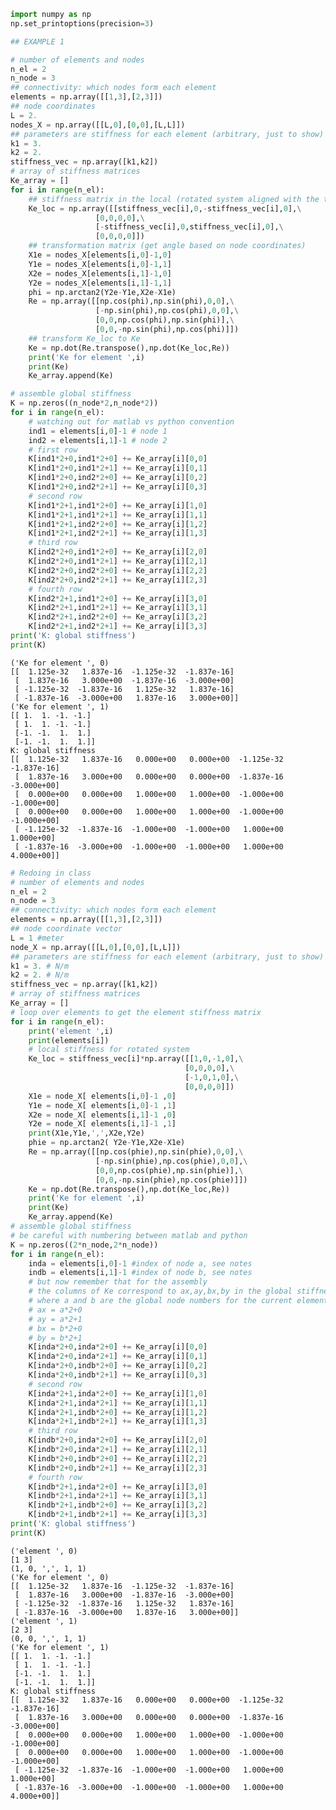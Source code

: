 

```python
import numpy as np
np.set_printoptions(precision=3)
```


```python
## EXAMPLE 1

# number of elements and nodes
n_el = 2
n_node = 3
## connectivity: which nodes form each element
elements = np.array([[1,3],[2,3]])
## node coordinates
L = 2.
nodes_X = np.array([[L,0],[0,0],[L,L]])
## parameters are stiffness for each element (arbitrary, just to show)
k1 = 3.
k2 = 2.
stiffness_vec = np.array([k1,k2])
# array of stiffness matrices
Ke_array = []
for i in range(n_el):
    ## stiffness matrix in the local (rotated system aligned with the truss element)
    Ke_loc = np.array([[stiffness_vec[i],0,-stiffness_vec[i],0],\
                   [0,0,0,0],\
                   [-stiffness_vec[i],0,stiffness_vec[i],0],\
                   [0,0,0,0]])
    ## transformation matrix (get angle based on node coordinates)
    X1e = nodes_X[elements[i,0]-1,0]
    Y1e = nodes_X[elements[i,0]-1,1]
    X2e = nodes_X[elements[i,1]-1,0]
    Y2e = nodes_X[elements[i,1]-1,1]    
    phi = np.arctan2(Y2e-Y1e,X2e-X1e)
    Re = np.array([[np.cos(phi),np.sin(phi),0,0],\
                   [-np.sin(phi),np.cos(phi),0,0],\
                   [0,0,np.cos(phi),np.sin(phi)],\
                   [0,0,-np.sin(phi),np.cos(phi)]])
    ## transform Ke_loc to Ke
    Ke = np.dot(Re.transpose(),np.dot(Ke_loc,Re))
    print('Ke for element ',i)
    print(Ke)
    Ke_array.append(Ke)

# assemble global stiffness
K = np.zeros((n_node*2,n_node*2))
for i in range(n_el):
    # watching out for matlab vs python convention 
    ind1 = elements[i,0]-1 # node 1
    ind2 = elements[i,1]-1 # node 2
    # first row 
    K[ind1*2+0,ind1*2+0] += Ke_array[i][0,0]
    K[ind1*2+0,ind1*2+1] += Ke_array[i][0,1]
    K[ind1*2+0,ind2*2+0] += Ke_array[i][0,2]
    K[ind1*2+0,ind2*2+1] += Ke_array[i][0,3]
    # second row
    K[ind1*2+1,ind1*2+0] += Ke_array[i][1,0]
    K[ind1*2+1,ind1*2+1] += Ke_array[i][1,1]
    K[ind1*2+1,ind2*2+0] += Ke_array[i][1,2]
    K[ind1*2+1,ind2*2+1] += Ke_array[i][1,3]
    # third row
    K[ind2*2+0,ind1*2+0] += Ke_array[i][2,0]
    K[ind2*2+0,ind1*2+1] += Ke_array[i][2,1]
    K[ind2*2+0,ind2*2+0] += Ke_array[i][2,2]
    K[ind2*2+0,ind2*2+1] += Ke_array[i][2,3]
    # fourth row
    K[ind2*2+1,ind1*2+0] += Ke_array[i][3,0]
    K[ind2*2+1,ind1*2+1] += Ke_array[i][3,1]
    K[ind2*2+1,ind2*2+0] += Ke_array[i][3,2]
    K[ind2*2+1,ind2*2+1] += Ke_array[i][3,3]
print('K: global stiffness')
print(K)
```

    ('Ke for element ', 0)
    [[  1.125e-32   1.837e-16  -1.125e-32  -1.837e-16]
     [  1.837e-16   3.000e+00  -1.837e-16  -3.000e+00]
     [ -1.125e-32  -1.837e-16   1.125e-32   1.837e-16]
     [ -1.837e-16  -3.000e+00   1.837e-16   3.000e+00]]
    ('Ke for element ', 1)
    [[ 1.  1. -1. -1.]
     [ 1.  1. -1. -1.]
     [-1. -1.  1.  1.]
     [-1. -1.  1.  1.]]
    K: global stiffness
    [[  1.125e-32   1.837e-16   0.000e+00   0.000e+00  -1.125e-32  -1.837e-16]
     [  1.837e-16   3.000e+00   0.000e+00   0.000e+00  -1.837e-16  -3.000e+00]
     [  0.000e+00   0.000e+00   1.000e+00   1.000e+00  -1.000e+00  -1.000e+00]
     [  0.000e+00   0.000e+00   1.000e+00   1.000e+00  -1.000e+00  -1.000e+00]
     [ -1.125e-32  -1.837e-16  -1.000e+00  -1.000e+00   1.000e+00   1.000e+00]
     [ -1.837e-16  -3.000e+00  -1.000e+00  -1.000e+00   1.000e+00   4.000e+00]]



```python
# Redoing in class 
# number of elements and nodes
n_el = 2
n_node = 3
## connectivity: which nodes form each element
elements = np.array([[1,3],[2,3]])
## node coordinate vector
L = 1 #meter
node_X = np.array([[L,0],[0,0],[L,L]])
## parameters are stiffness for each element (arbitrary, just to show)
k1 = 3. # N/m
k2 = 2. # N/m
stiffness_vec = np.array([k1,k2])
# array of stiffness matrices
Ke_array = []
# loop over elements to get the element stiffness matrix
for i in range(n_el):
    print('element ',i)
    print(elements[i])
    # local stiffness for rotated system
    Ke_loc = stiffness_vec[i]*np.array([[1,0,-1,0],\
                                       [0,0,0,0],\
                                       [-1,0,1,0],\
                                       [0,0,0,0]])
    X1e = node_X[ elements[i,0]-1 ,0]
    Y1e = node_X[ elements[i,0]-1 ,1]
    X2e = node_X[ elements[i,1]-1 ,0]
    Y2e = node_X[ elements[i,1]-1 ,1]
    print(X1e,Y1e,',',X2e,Y2e)
    phie = np.arctan2( Y2e-Y1e,X2e-X1e)
    Re = np.array([[np.cos(phie),np.sin(phie),0,0],\
                   [-np.sin(phie),np.cos(phie),0,0],\
                   [0,0,np.cos(phie),np.sin(phie)],\
                   [0,0,-np.sin(phie),np.cos(phie)]])
    Ke = np.dot(Re.transpose(),np.dot(Ke_loc,Re))
    print('Ke for element ',i)  
    print(Ke)
    Ke_array.append(Ke)
# assemble global stiffness
# be careful with numbering between matlab and python
K = np.zeros((2*n_node,2*n_node))
for i in range(n_el):
    inda = elements[i,0]-1 #index of node a, see notes
    indb = elements[i,1]-1 #index of node b, see notes
    # but now remember that for the assembly 
    # the columns of Ke correspond to ax,ay,bx,by in the global stiffness
    # where a and b are the global node numbers for the current element
    # ax = a*2+0
    # ay = a*2+1
    # bx = b*2+0
    # by = b*2+1
    K[inda*2+0,inda*2+0] += Ke_array[i][0,0]
    K[inda*2+0,inda*2+1] += Ke_array[i][0,1]
    K[inda*2+0,indb*2+0] += Ke_array[i][0,2]
    K[inda*2+0,indb*2+1] += Ke_array[i][0,3]
    # second row 
    K[inda*2+1,inda*2+0] += Ke_array[i][1,0]
    K[inda*2+1,inda*2+1] += Ke_array[i][1,1]
    K[inda*2+1,indb*2+0] += Ke_array[i][1,2]
    K[inda*2+1,indb*2+1] += Ke_array[i][1,3]
    # third row
    K[indb*2+0,inda*2+0] += Ke_array[i][2,0]
    K[indb*2+0,inda*2+1] += Ke_array[i][2,1]
    K[indb*2+0,indb*2+0] += Ke_array[i][2,2]
    K[indb*2+0,indb*2+1] += Ke_array[i][2,3]
    # fourth row
    K[indb*2+1,inda*2+0] += Ke_array[i][3,0]
    K[indb*2+1,inda*2+1] += Ke_array[i][3,1]
    K[indb*2+1,indb*2+0] += Ke_array[i][3,2]
    K[indb*2+1,indb*2+1] += Ke_array[i][3,3]
print('K: global stiffness')
print(K)
```

    ('element ', 0)
    [1 3]
    (1, 0, ',', 1, 1)
    ('Ke for element ', 0)
    [[  1.125e-32   1.837e-16  -1.125e-32  -1.837e-16]
     [  1.837e-16   3.000e+00  -1.837e-16  -3.000e+00]
     [ -1.125e-32  -1.837e-16   1.125e-32   1.837e-16]
     [ -1.837e-16  -3.000e+00   1.837e-16   3.000e+00]]
    ('element ', 1)
    [2 3]
    (0, 0, ',', 1, 1)
    ('Ke for element ', 1)
    [[ 1.  1. -1. -1.]
     [ 1.  1. -1. -1.]
     [-1. -1.  1.  1.]
     [-1. -1.  1.  1.]]
    K: global stiffness
    [[  1.125e-32   1.837e-16   0.000e+00   0.000e+00  -1.125e-32  -1.837e-16]
     [  1.837e-16   3.000e+00   0.000e+00   0.000e+00  -1.837e-16  -3.000e+00]
     [  0.000e+00   0.000e+00   1.000e+00   1.000e+00  -1.000e+00  -1.000e+00]
     [  0.000e+00   0.000e+00   1.000e+00   1.000e+00  -1.000e+00  -1.000e+00]
     [ -1.125e-32  -1.837e-16  -1.000e+00  -1.000e+00   1.000e+00   1.000e+00]
     [ -1.837e-16  -3.000e+00  -1.000e+00  -1.000e+00   1.000e+00   4.000e+00]]

